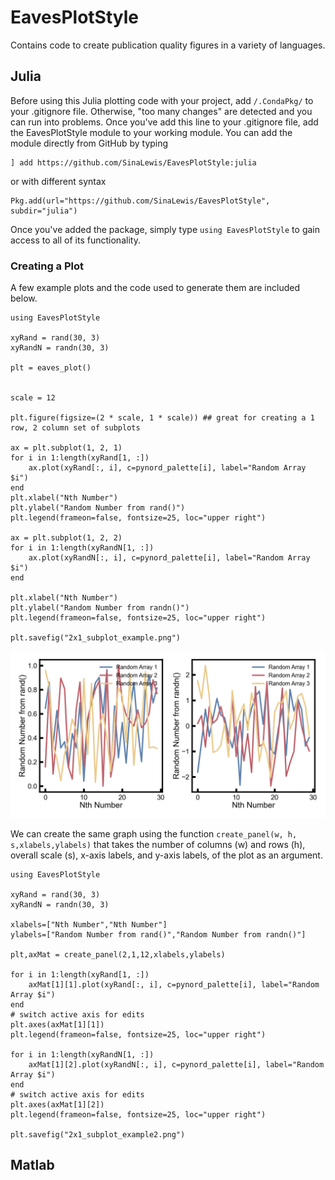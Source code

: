 # EavesPlotStyle

Contains code to create publication quality figures in a variety of languages.

## Julia

Before using this Julia plotting code with your project, add `/.CondaPkg/` to your .gitignore file. Otherwise, "too many changes" are detected and you can run into problems. Once you've add this line to your .gitignore file, add the EavesPlotStyle module to your working module. You can add the module directly from GitHub by typing 

```
] add https://github.com/SinaLewis/EavesPlotStyle:julia
```

or with different syntax

```
Pkg.add(url="https://github.com/SinaLewis/EavesPlotStyle", subdir="julia")
```

Once you've added the package, simply type `using EavesPlotStyle` to gain access to all of its functionality.

### Creating a Plot

A few example plots and the code used to generate them are included below.

```
using EavesPlotStyle

xyRand = rand(30, 3)
xyRandN = randn(30, 3)

plt = eaves_plot()


scale = 12

plt.figure(figsize=(2 * scale, 1 * scale)) ## great for creating a 1 row, 2 column set of subplots

ax = plt.subplot(1, 2, 1)
for i in 1:length(xyRand[1, :])
    ax.plot(xyRand[:, i], c=pynord_palette[i], label="Random Array $i")
end
plt.xlabel("Nth Number")
plt.ylabel("Random Number from rand()")
plt.legend(frameon=false, fontsize=25, loc="upper right")

ax = plt.subplot(1, 2, 2)
for i in 1:length(xyRandN[1, :])
    ax.plot(xyRandN[:, i], c=pynord_palette[i], label="Random Array $i")
end

plt.xlabel("Nth Number")
plt.ylabel("Random Number from randn()")
plt.legend(frameon=false, fontsize=25, loc="upper right")

plt.savefig("2x1_subplot_example.png")
```

<img src="julia/2x1_subplot_example.png"
    alt="example plot"
    style="float: center" />

We can create the same graph using the function `create_panel(w, h, s,xlabels,ylabels)` that takes the number of columns (w) and rows (h), overall scale (s), x-axis labels, and y-axis labels, of the plot as an argument.

```
using EavesPlotStyle

xyRand = rand(30, 3)
xyRandN = randn(30, 3)

xlabels=["Nth Number","Nth Number"]
ylabels=["Random Number from rand()","Random Number from randn()"]

plt,axMat = create_panel(2,1,12,xlabels,ylabels)

for i in 1:length(xyRand[1, :])
    axMat[1][1].plot(xyRand[:, i], c=pynord_palette[i], label="Random Array $i")
end
# switch active axis for edits
plt.axes(axMat[1][1])
plt.legend(frameon=false, fontsize=25, loc="upper right")

for i in 1:length(xyRandN[1, :])
    axMat[1][2].plot(xyRandN[:, i], c=pynord_palette[i], label="Random Array $i")
end
# switch active axis for edits
plt.axes(axMat[1][2])
plt.legend(frameon=false, fontsize=25, loc="upper right")

plt.savefig("2x1_subplot_example2.png")
```

## Matlab
